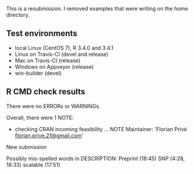 This is a resubmission. I removed examples that were writing on the home directory.

## Test environments

* local Linux (CentOS 7), R 3.4.0 and 3.4.1
* Linux on Travis-CI (devel and release)
* Mac on Travis-CI (release)
* Windows on Appveyor (release)
* win-builder (devel)

## R CMD check results

There were no ERRORs or WARNINGs.

Overall, there were 1 NOTE:

* checking CRAN incoming feasibility ... NOTE
Maintainer: 'Florian Privé <florian.prive.21@gmail.com>'

New submission

Possibly mis-spelled words in DESCRIPTION:
  Preprint (18:45)
  SNP (4:28, 18:33)
  scalable (17:51)
